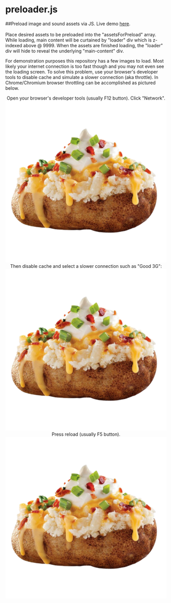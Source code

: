 # preloader.js

##Preload image and sound assets via JS.
Live demo [here](https://destructographic.github.io/preloader/).
<br /> <br />
Place desired assets to be preloaded into the "assetsForPreload" array. While loading, main content will be curtained by "loader" div which is z-indexed above @ 9999. When the assets are finished loading, the "loader" div will hide to reveal the underlying "main-content" div.

For demonstration purposes this repository has a few images to load. Most likely your internet connection is too fast though and you may not even see the loading screen. To solve this problem, use your browser's developer tools to disable cache and simulate a slower connection (aka throttle). In Chrome/Chromium browser throttling can be accomplished as pictured below. 
<p align="center">
	Open your browser's developer tools (usually F12 button). Click "Network".<br />
  <img src="./assets/potato00.png"> <br />
	Then disable cache and select a slower connection such as "Good 3G": <br />
  <img src="./assets/potato00.png"> <br />
  Press reload (usually F5 button). <br />
  <img src="./assets/potato00.png">
</p>

